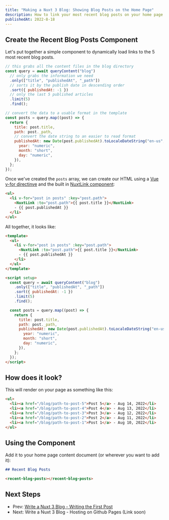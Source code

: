 ```yaml
---
title: "Making a Nuxt 3 Blog: Showing Blog Posts on the Home Page"
description: How to link your most recent blog posts on your home page.
publishedAt: 2022-8-18
---
```


## Create the Recent Blog Posts Component

Let's put together a simple component to dynamically load links to the 5 most recent blog posts.

```js
// this grabs all the content files in the blog directory
const query = await queryContent("blog")
  // only grabs the information we need
  .only(["title", "publishedAt", "_path"])
  // sorts it by the publish date in descending order
  .sort({ publishedAt: -1 })
  // only the last 5 published articles
  .limit(5)
  .find();

// convert the data to a usable format in the template
const posts = query.map((post) => {
  return {
    title: post.title,
    path: post._path,
    // convert the date string to an easier to read format
    publishedAt: new Date(post.publishedAt).toLocaleDateString("en-us", {
      year: "numeric",
      month: "short",
      day: "numeric",
    }),
  };
});
```

Once we've created the `posts` array, we can create our HTML using a [Vue v-for directinve](https://vuejs.org/guide/essentials/list.html) and the built in [NuxtLink component](https://v3.nuxtjs.org/api/components/nuxt-link/):

```html
<ul>
  <li v-for="post in posts" :key="post.path">
    <NuxtLink :to="post.path">{{ post.title }}</NuxtLink>
    - {{ post.publishedAt }}
  </li>
</ul>
```

All together, it looks like:

```html
<template>
  <ul>
    <li v-for="post in posts" :key="post.path">
      <NuxtLink :to="post.path">{{ post.title }}</NuxtLink>
      - {{ post.publishedAt }}
    </li>
  </ul>
</template>

<script setup>
  const query = await queryContent("blog")
    .only(["title", "publishedAt", "_path"])
    .sort({ publishedAt: -1 })
    .limit(5)
    .find();

  const posts = query.map((post) => {
    return {
      title: post.title,
      path: post._path,
      publishedAt: new Date(post.publishedAt).toLocaleDateString("en-us", {
        year: "numeric",
        month: "short",
        day: "numeric",
      }),
    };
  });
</script>
```

## How does it look?

This will render on your page as something like this:

```html
<ul>
  <li><a href="/blog/path-to-post-5">Post 5</a> - Aug 14, 2022</li>
  <li><a href="/blog/path-to-post-4">Post 4</a> - Aug 13, 2022</li>
  <li><a href="/blog/path-to-post-3">Post 3</a> - Aug 12, 2022</li>
  <li><a href="/blog/path-to-post-2">Post 2</a> - Aug 11, 2022</li>
  <li><a href="/blog/path-to-post-1">Post 1</a> - Aug 10, 2022</li>
</ul>
```

## Using the Component

Add it to your home page content document (or wherever you want to add it):

```markdown
## Recent Blog Posts

<recent-blog-posts></recent-blog-posts>
```

## Next Steps

- Prev: [Write a Nuxt 3 Blog - Writing the First Post](/blog/write-a-nuxt-3-blog-part-3)
- Next: Write a Nuxt 3 Blog - Hosting on Github Pages (Link soon)
